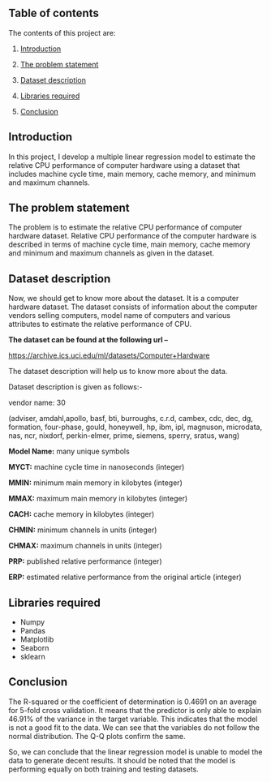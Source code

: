 ## Table of contents

The contents of this project are:

1. [Introduction](https://github.com/poojarao76/Supervised-Machine-Learning/tree/main/Regression/CPU_performance#introduction)

2. [The problem statement](https://github.com/poojarao76/Supervised-Machine-Learning/tree/main/Regression/CPU_performance#the-problem-statement)

3. [Dataset description](https://github.com/poojarao76/Supervised-Machine-Learning/tree/main/Regression/CPU_performance#dataset-description)

4. [Libraries required](https://github.com/poojarao76/Supervised-Machine-Learning/tree/main/Regression/CPU_performance#libraries-required)

5. [Conclusion](https://github.com/poojarao76/Supervised-Machine-Learning/tree/main/Regression/CPU_performance#conclusion)

## Introduction

In this project, I develop a multiple linear regression model to estimate the relative CPU performance of computer hardware using a dataset that includes machine cycle time, main memory, cache memory, and minimum and maximum channels. 

## The problem statement

The problem is to estimate the relative CPU performance of computer hardware dataset. Relative CPU performance of the computer hardware is described in terms of machine cycle time, main memory, cache memory and minimum and maximum channels as given in the dataset.

## Dataset description

Now, we should get to know more about the dataset. It is a computer hardware dataset. The dataset consists of information about the computer vendors selling computers, model name of computers and various attributes to estimate the relative performance of CPU.

**The dataset can be found at the following url –**

https://archive.ics.uci.edu/ml/datasets/Computer+Hardware

The dataset description will help us to know more about the data.

Dataset description is given as follows:-

vendor name: 30

(adviser, amdahl,apollo, basf, bti, burroughs, c.r.d, cambex, cdc, dec, dg, formation, four-phase, gould, honeywell, hp, ibm, ipl, magnuson, microdata, nas, ncr, nixdorf, perkin-elmer, prime, siemens, sperry, sratus, wang)

**Model Name:** many unique symbols

**MYCT:** machine cycle time in nanoseconds (integer)

**MMIN:** minimum main memory in kilobytes (integer)

**MMAX:** maximum main memory in kilobytes (integer)

**CACH:** cache memory in kilobytes (integer)

**CHMIN:** minimum channels in units (integer)

**CHMAX:** maximum channels in units (integer)

**PRP:** published relative performance (integer)

**ERP:** estimated relative performance from the original article (integer)

## Libraries required

* Numpy 
* Pandas
* Matplotlib
* Seaborn
* sklearn

## Conclusion

The R-squared or the coefficient of determination is 0.4691 on an average for 5-fold cross validation. It means that the predictor is only able to explain 46.91% of the variance in the target variable. This indicates that the model is not a good fit to the data. We can see that the variables do not follow the normal distribution. The Q-Q plots confirm the same.

So, we can conclude that the linear regression model is unable to model the data to generate decent results. It should be noted that the model is performing equally on both training and testing datasets. 